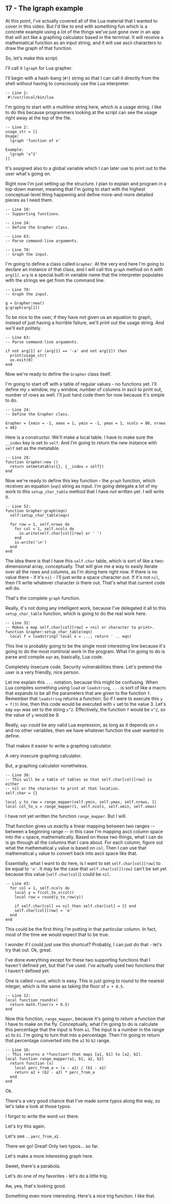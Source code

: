 ## 17 - The lgraph example

At this point, I've actually covered all of the Lua material
that I wanted to cover in this video. But I'd like to end
with something fun which is a concrete example using a lot
of the things we've just gone over in an app that will act
like a graphing calculator based in the terminal.
It will receive a mathematical function as an input string,
and it will use ascii characters to draw the graph of
that function.

So, let's make this script.

I'll call it `lgraph` for Lua grapher.

I'll begin with a hash-bang (`#!`) string so that I
can call it directly from the shell without having to
consciously use the Lua interpreter.

    -- Line 1:
     #!/usr/local/bin/lua

<!-- 0:44 -->

I'm going to start with a multiline string here, which
is a usage string.
I like to do this because programmers looking at the script
can see the usage right away at the top of the file.

    -- Line 2:
    usage_str = [[
    Usage:
      lgraph 'function of x'
    
    Example:
      lgraph 'x^2'
    ]]

It's assigned also to a global variable which I can later use
to print out to the user what's going on.

Right now I'm just setting up the structure.
I plan to explain and program in a top-down manner, meaning
that I'm going to start with the highest conceptual-level
thing happening and define more-and-more detailed pieces as
I need them.

    -- Line 10:
    -- Supporting functions.

<!-- These comments force markdown to give us separate code blocks. -->

    -- Line 24:
    -- Define the Grapher class.

<!-- Force a separate code block. -->

    -- Line 63:
    -- Parse command-line arguments.

<!-- Force a separate code block. -->

    -- Line 70:
    -- Graph the input.

<!-- 1:27 -->

I'm going to define a class called `Grapher`.
At the very end here I'm going to declare an instance of that
class, and I will call this `graph` method on it with `arg[1]`.
`arg` is a special built-in variable name that the interpreter
populates with the strings we get from the command line.

    -- Line 70:
    -- Graph the input.

    g = Grapher:new()
    g:graph(arg[1])

To be nice to the user, if they have not given us an equation
to graph, instead of just having a horrible failure, we'll
print out the usage string. And we'll exit politely.

    -- Line 63:
    -- Parse command-line arguments.

    if not arg[1] or (arg[1] == '-a' and not arg[2]) then
      print(usage_str)
      os.exit(0)
    end

Now we're ready to define the `Grapher` class itself.

I'm going to start off with a table of regular values - no
functions yet.
I'll define my `x` window, my `y` window, number of columns
in ascii to print out, number of rows as well.
I'll just hard code them for now because it's simple to do.

    -- Line 24:
    -- Define the Grapher class.

    Grapher = {xmin = -1, xmax = 1, ymin = -1, ymax = 1, ncols = 80, nrows = 40}

Here is a constructor.
We'll make a local table.
I have to make sure the `__index` key is set to `self`.
And I'm going to return the new instance with `self` set
as the metatable.

    -- Line 28:
    function Grapher:new ()
      return setmetatable({}, {__index = self})
    end

<!-- 2:50 -->

Now we're ready to define this key function - the `graph`
function, which receives an equation (`eqn`) string as input.
I'm going delegate a lot of my work to this `setup_char_table`
method that I have *not* written yet. I will write it.

    -- Line 52:
    function Grapher:graph(eqn)
      self:setup_char_table(eqn)

      for row = 1, self.nrows do
        for col = 1, self.ncols do
          io.write(self.char[col][row] or ' ')
        end
        io.write('\n')
      end
    end

The idea there is that I have this `self.char` table, which is
sort of like a two-dimensional array, conceptually.
That will give me a way to easily iterate over all the rows 
and columns, as I'm doing here right now.
If there is no value there - if it's `nil` - I'll just write
a space character out. If it's not `nil`, then I'll write
whatever character *is* there out.
That's what that current code will do.

That's the complete `graph` function.

<!-- 3:43 -->

Really, it's not doing any intelligent work, because I've
delegated it all to this `setup_char_table` function, which
is going to do the real work here.

    -- Line 32:
    -- Makes a map self.char[col][row] = <nil or character to print>.
    function Grapher:setup_char_table(eqn)
      local f = loadstring('local x = ...; return ' .. eqn)

This line is probably going to be the single most interesting
line because it's going to do the most nontrivial work in the
program.
What I'm going to do is parse and compile `eqn` as, basically,
Lua code.

<!-- 4:10 -->

Completely insecure code.
Security vulnerabilities there.
Let's pretend the user is a very friendly, nice person.

Let me explain this `...` notation, because this might be
confusing.
When Lua compiles something using `load` or `loadstring`,
`...` is sort of like a macro that expands to be all the
parameters that are given to the function `f`.
Remember that `loadstring` returns a function. So if I were
to execute this `y = f(3)` line, then this code would be
executed with `x` set to the value 3.
Let's say `eqn` was set to the string `x^2`.
Effectively, the function `f` would be `x^2`, so the value
of `y` would be 9.

Really, `eqn` could be any valid Lua expression, as long as
it depends on `x` and no other variables, then we have
whatever function the user wanted to define.

That makes it easier to write a graphing calculator.

A very insecure graphing calculator.

But, a graphing calculator nonetheless.

    -- Line 36:
    -- This will be a table of tables so that self.char[col][row] is either
    -- nil or the character to print at that location.
    self.char = {}

    local y_to_row = range_mapper(self.ymin, self.ymax, self.nrows, 1)
    local col_to_x = range_mapper(1, self.ncols, self.xmin, self.xmax)

I have not yet written the function `range_mapper`.
But I will.

That function gives us exactly a linear mapping between
two ranges -- between a beginning range -- in this case I'm
mapping ascii column space into the `x` space, mathematically.
Based on those two things, what I can do is go through all the
columns that I care about. For each column, figure out what the
mathematical `y` value is based on `col`.
Then I can use that mathematical `y` value to convert back
into ascii space like that.

Essentially, what I want to do here, is I want to set
`self.char[col][row]` to be equal to `'o'`. It may be the case that
`self.char[col][row]` can't be set yet because this value
(`self.char[col]`) could be `nil`.

    -- Line 43:
      for col = 1, self.ncols do
        local y = f(col_to_x(col))
        local row = round(y_to_row(y))

        if self.char[col] == nil then self.char[col] = {} end
        self.char[col][row] = 'o'
      end
    end

<!-- 6:32 -->

This could be the first thing I'm putting in that particular column.
In fact, most of the time we would expect that to be true.

I wonder if I could just use this shortcut?
Probably, I can just do that - let's try that out.
Ok, great.

I've done everything except for these two supporting functions
that I haven't defined yet, but that I've used.
I've actually used two functions that I haven't defined yet.

One is called `round`, which is easy.
This is just going to round to the nearest integer, which is
the same as taking the floor of `x + 0.5`.

    -- Line 12:
    local function round(x)
      return math.floor(x + 0.5)
    end

Now this function, `range_mapper`, because it's going to
*return* a function that I have to make on the fly.
Conceptually, what I'm going to do is calculate this percentage
that the input is from `a1`. The input is a number in the range
`a1` to `b1`. I'm going to turn that into a percentage. Then
I'm going to return that percentage converted into the
`a2` to `b2` range.

    -- Line 16:
    -- This returns a *function* that maps [a1, b1] to [a2, b2].
    local function range_mapper(a1, b1, a2, b2)
      return function (x)
        local perc_from_a = (x - a1) / (b1 - a1)
        return a2 + (b2 - a2) * perc_from_a
      end
    end

Ok.

There's a very good chance that I've made some typos along the
way, so let's take a look at those typos.

I forgot to write the word `set` there.

Let's try this again.

Let's see ... `perc_from_a1`.

There we go! Great! Only two typos... so far.

Let's make a more interesting graph here.

Sweet, there's a parabola.

Let's do one of my favorites - let's do a little trig.

Aw, yea, that's looking good.

Something even more interesting.
Here's a nice trig function.
I like that.
